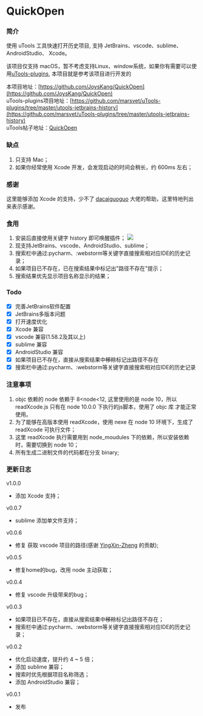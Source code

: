 # QuickOpen

### 简介

使用 uTools 工具快速打开历史项目, 支持 JetBrains、vscode、sublime、AndroidStudio、 Xcode。

该项目仅支持 macOS，暂不考虑支持Linux、window系统，如果你有需要可以使用[uTools-plugins](https://github.com/marsvet/uTools-plugins/tree/master/utools-jetbrains-history), 本项目就是参考该项目进行开发的

本项目地址：[https://github.com/JoysKang/QuickOpen](https://github.com/JoysKang/QuickOpen)  
uTools-plugins项目地址：[https://github.com/marsvet/uTools-plugins/tree/master/utools-jetbrains-history](https://github.com/marsvet/uTools-plugins/tree/master/utools-jetbrains-history)  
uTools帖子地址：[QuickOpen](https://yuanliao.info/d/4072-quickopen-xcode)

### 缺点
1. 只支持 Mac；
2. 如果你经常使用 Xcode 开发，会发现启动的时间会稍长，约 600ms 左右；

### 感谢
这里能够添加 Xcode 的支持，少不了 [dacaiguoguo](https://github.com/dacaiguoguo) 大佬的帮助，这里特地列出来表示感谢。

### 食用

1. 安装后直接使用关键字 history 即可唤醒插件；
   ![](https://joys.oss-cn-shanghai.aliyuncs.com/mark_images/WechatIMG297.png)
2. 现支持JetBrains、vscode、AndroidStudio、sublime；
3. 搜索栏中通过:pycharm、:webstorm等关键字直接搜索相对应IDE的历史记录；
4. 如果项目已不存在，已在搜索结果中标记出"路径不存在"提示；
5. 搜索结果优先显示项目名称显示的结果；

### Todo

- [x] 完善JetBrains软件配置
- [x] JetBrains多版本问题
- [x] 打开速度优化
- [x] Xcode 兼容
- [x] vscode 兼容(1.58.2及其以上)
- [x] sublime 兼容
- [x] AndroidStudio 兼容
- [x] 如果项目已不存在，直接从搜索结果中~~移除~~标记出路径不存在
- [x] 搜索栏中通过:pycharm、:webstorm等关键字直接搜索相对应IDE的历史记录

### 注意事项

1. objc 依赖的 node 依赖于 8<node<12, 这里使用的是 node 10，所以 readXcode.js 只有在 node 10.0.0 下执行的js脚本，使用了 objc 库 才能正常使用。
2. 为了能够在高版本使用 readXcode，使用 nexe 在 node 10 环境下，生成了 readXcode 可执行文件；
3. 这里 readXcode 执行需要用到 node_moudules 下的依赖，所以安装依赖时，需要切换到 node 10；
4. 所有生成二进制文件的代码都在分支 binary;

### 更新日志
v1.0.0
- 添加 Xcode 支持；

v0.0.7
- sublime 添加单文件支持；

v0.0.6
- 修复 获取 vscode 项目的路径(感谢 [YingXin-Zheng](https://github.com/undermoodzyx) 的贡献);

v0.0.5
- 修复home的bug，改用 node 主动获取；

v0.0.4
- 修复 vscode 升级带来的bug；

v0.0.3
- 如果项目已不存在，直接从搜索结果中~~移除~~标记出路径不存在；
- 搜索栏中通过:pycharm、:webstorm等关键字直接搜索相对应IDE的历史记录；

v0.0.2
- 优化启动速度，提升约 4 ~ 5 倍；
- 添加 sublime 兼容；
- 搜索时优先根据项目名称筛选；
- 添加 AndroidStudio 兼容；

v0.0.1
- 发布

